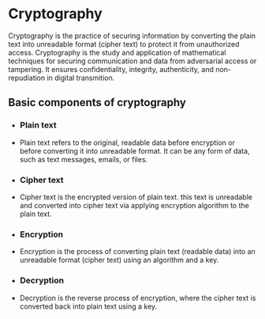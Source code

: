 # Cryptography

Cryptography is the practice of securing information by converting the plain text into unreadable format (cipher text) to protect it from unauthorized access. Cryptography is the study and application of mathematical techniques for securing communication and data from adversarial access or tampering. It ensures confidentiality, integrity, authenticity, and non-repudiation in digital transmition.

## Basic components of cryptography

- ### Plain text
-  Plain text refers to the original, readable data before encryption or before converting it into unreadable format. It can be any form of data, such as text messages, emails, or files.
  
- ### Cipher text
- Cipher text is the encrypted version of plain text. this text is unreadable and converted into cipher text via applying encryption algorithm to the plain text.
  
- ### Encryption
- Encryption is the process of converting plain text (readable data) into an unreadable format (cipher text) using an algorithm and a key.
  
- ### Decryption
- Decryption is the reverse process of encryption, where the cipher text is converted back into plain text using a key.

